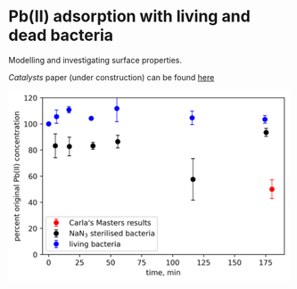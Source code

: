 # Pb(II) adsorption with living and dead bacteria

Modelling and investigating surface properties.

*Catalysts* paper (under construction) can be found [here](Writeup/Catalysts/MDPI_template)

<img src="Regression/Kinetics/pics/dead-pb-removal-ii.png">

